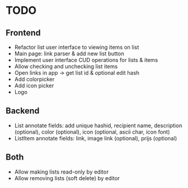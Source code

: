 ﻿
# TODO

## Frontend

- Refactor list user interface to viewing items on list
- Main page: link parser & add new list button
- Implement user interface CUD operations for lists & items
- Allow checking and unchecking list items
- Open links in app -> get list id & optional edit hash
- Add colorpicker
- Add icon picker
- Logo

## Backend

- List annotate fields: add unique hashid, recipient name, description (optional), color (optional), icon (optional, ascii char, icon font)
- ListItem annotate fields: link, image link (optional), prijs (optional)

## Both

- Allow making lists read-only by editor
- Allow removing lists (soft delete) by editor
